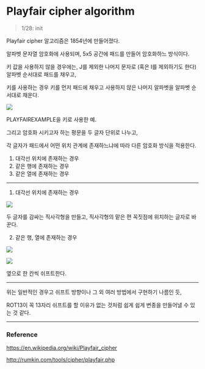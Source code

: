 # Playfair cipher algorithm

> 1/28: init

Playfair cipher 알고리즘은 1854년에 만들어졌다.

알파벳 문자열 암호화에 사용되며, 5x5 공간에 패드를 만들어 암호화하느 방식이다.

키 값을 사용하지 않을 경우에는, J를 제외한 나머지 문자로 (혹은 I를 제외하기도 한다) 알파벳 순서대로 패드를 채우고,

키를 사용하는 경우 키를 먼저 패드에 채우고 사용하지 않은 나머지 알파벳을 알파벳 순서대로 채운다.

![](https://upload.wikimedia.org/wikipedia/commons/e/ef/Playfair_Cipher_building_grid_omitted_letters.png)

PLAYFAIREXAMPLE을 키로 사용한 예.


그리고 암호화 시키고자 하는 평문을 두 글자 단위로 나누고,

각 글자가 패드에서 어떤 위치 관계에 존재하느냐에 따라 다른 암호화 방식을 적용한다.

1. 대각선 위치에 존재하는 경우
1. 같은 행에 존재하는 경우
1. 같은 열에 존재하는 경우

---

1. 대각선 위치에 존재하는 경우

![](https://upload.wikimedia.org/wikipedia/commons/f/fb/Playfair_Cipher_04_EG_to_XD.png)

두 글자를 감싸는 직사각형을 만들고, 직사각형의 맡은 편 꼭짓점에 위치하는 글자로 바꾼다.

2. 같은 행, 열에 존재하는 경우

![](https://upload.wikimedia.org/wikipedia/commons/4/44/Playfair_Cipher_02_DE_to_OD.png)

![](https://upload.wikimedia.org/wikipedia/commons/2/29/Playfair_Cipher_10_EX_to_XD.png)

옆으로 한 칸씩 쉬프트한다.

---

위는 일반적인 경우고 쉬프트 방향이나 그 외 여러 방법에서 구현하기 나름인 듯,

ROT13이 꼭 13자리 쉬프트를 할 이유가 없는 것처럼 쉽게 쉽게 변종을 만들어낼 수 있는 것 같다.

---

### Reference

https://en.wikipedia.org/wiki/Playfair_cipher

http://rumkin.com/tools/cipher/playfair.php
